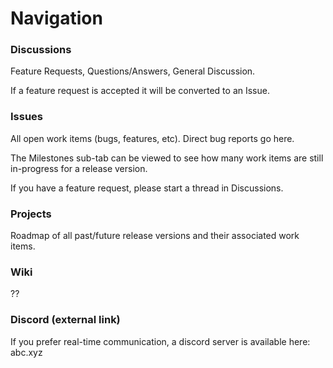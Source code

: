 # Navigation

### Discussions

Feature Requests, Questions/Answers, General Discussion.

If a feature request is accepted it will be converted to an Issue.


### Issues

All open work items (bugs, features, etc).
Direct bug reports go here.

The Milestones sub-tab can be viewed to see how many work items are still in-progress for a release version.

If you have a feature request, please start a thread in Discussions.


### Projects

Roadmap of all past/future release versions and their associated work items.


### Wiki

??


### Discord (external link)
If you prefer real-time communication, a discord server is available here:
abc.xyz
